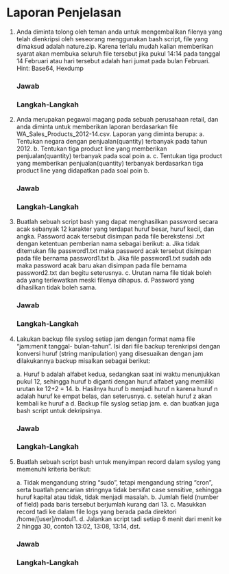# Laporan Penjelasan

1. Anda diminta tolong oleh teman anda untuk mengembalikan filenya yang telah dienkripsi oleh seseorang menggunakan bash script, file yang dimaksud adalah nature.zip. Karena terlalu mudah kalian memberikan syarat akan membuka seluruh file tersebut jika pukul 14:14 pada tanggal 14 Februari atau hari tersebut adalah hari jumat pada bulan Februari.
	Hint: Base64, Hexdump
	
	### Jawab
	
	### Langkah-Langkah
	
2. Anda merupakan pegawai magang pada sebuah perusahaan retail, dan anda diminta untuk memberikan laporan berdasarkan file WA_Sales_Products_2012-14.csv. Laporan yang diminta berupa:
	a. Tentukan negara dengan penjualan(quantity) terbanyak pada tahun 2012.
	b. Tentukan tiga product line yang memberikan penjualan(quantity)
terbanyak pada soal poin a.
	c. Tentukan tiga product yang memberikan penjualan(quantity) terbanyak berdasarkan tiga product line yang didapatkan pada soal poin b.
	
	### Jawab
	
	### Langkah-Langkah

3. Buatlah sebuah script bash yang dapat menghasilkan password secara acak sebanyak 12 karakter yang terdapat huruf besar, huruf kecil, dan angka. Password acak tersebut disimpan pada file berekstensi .txt dengan ketentuan pemberian nama sebagai berikut:
	a. Jika tidak ditemukan file password1.txt maka password acak tersebut disimpan pada file bernama password1.txt
	b. Jika file password1.txt sudah ada maka password acak baru akan
disimpan pada file bernama password2.txt dan begitu seterusnya.
	c. Urutan nama file tidak boleh ada yang terlewatkan meski filenya
dihapus.
	d. Password yang dihasilkan tidak boleh sama.
	
	### Jawab
	
	### Langkah-Langkah

4. Lakukan backup file syslog setiap jam dengan format nama file “jam:menit tanggal- bulan-tahun”. Isi dari file backup terenkripsi dengan konversi huruf (string manipulation) yang disesuaikan dengan jam dilakukannya backup misalkan sebagai berikut:

	a. Huruf b adalah alfabet kedua, sedangkan saat ini waktu menunjukkan	pukul 12, sehingga huruf b diganti dengan huruf alfabet yang memiliki urutan ke 12+2 = 14.
	b. Hasilnya huruf b menjadi huruf n karena huruf n adalah huruf ke
empat belas, dan seterusnya.
	c. setelah huruf z akan kembali ke huruf a
	d. Backup file syslog setiap jam.
	e. dan buatkan juga bash script untuk dekripsinya.
	
	### Jawab
	
	### Langkah-Langkah

5. Buatlah sebuah script bash untuk menyimpan record dalam syslog yang memenuhi kriteria berikut:

	a. Tidak mengandung string “sudo”, tetapi mengandung string “cron”, serta buatlah pencarian stringnya tidak bersifat case sensitive,
sehingga huruf kapital atau tidak, tidak menjadi masalah.
	b. Jumlah field (number of field) pada baris tersebut berjumlah kurang dari 13.
	c. Masukkan record tadi ke dalam file logs yang berada pada direktori /home/[user]/modul1.
	d. Jalankan script tadi setiap 6 menit dari menit ke 2 hingga 30, contoh 13:02, 13:08, 13:14, dst.
	
	### Jawab
	
	### Langkah-Langkah